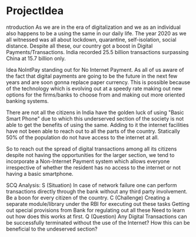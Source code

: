 # ProjectIdea
ntroduction
As we are in the era of digitalization and we as an individual also happens to be a using the same in our daily life. The year 2020 as we all witnessed was all about lockdown, quarantine, self-isolation, social distance. Despite all these, our country got a boost in Digital Payments/Transactions. India recorded 25.5 billion transactions surpassing China at 15.7 billion only.

Idea
NoIntPay standing out for No Internet Payment. As all of us aware of the fact that digital payments are going to be the future in the next few years and are soon gonna replace paper currency. This is possible because of the technology which is evolving out at a speedy rate making out new options for the firms/banks to choose from and making out more oriented banking systems.

There are not all the citizens in India have the golden luck of using "Basic Smart Phone" due to which this underserved section of the society is not able to get the benefits of using the same. Adding to it the internet facilities have not been able to reach out to all the parts of the country. Statically 50% of the population do not have access to the internet at all.

So to reach out the spread of digital transactions among all its citizens despite not having the opportunities for the larger section, we tend to incorporate a Non-Internet Payment system which allows everyone irrespective of whether the resident has no access to the internet or not having a basic smartphone.

SCQ Analysis:
S (Situation)
In case of network failure one can perform transactions directly through the bank without any third party involvement.
Be a boon for every citizen of the country.
C (Challenge)
Creating a separate module/library under the RBI for executing out these tasks
Getting out special provisions from Bank for regulating out all these
Need to learn out how does this works at first.
Q (Question)
Any Digital Transactions can be successfully terminated without the use of the Internet?
How this can be beneficial to the undeserved section?
